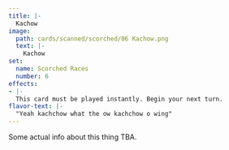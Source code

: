 ```yaml
---
title: |-
  Kachow
image: 
  path: cards/scanned/scorched/06 Kachow.png
  text: |-
    Kachow
set:
  name: Scorched Races
  number: 6
effects: 
- |-
  This card must be played instantly. Begin your next turn.
flavor-text: |-
  "Yeah kachchow what the ow kachchow o wing"
---
```

Some actual info about this thing TBA.
